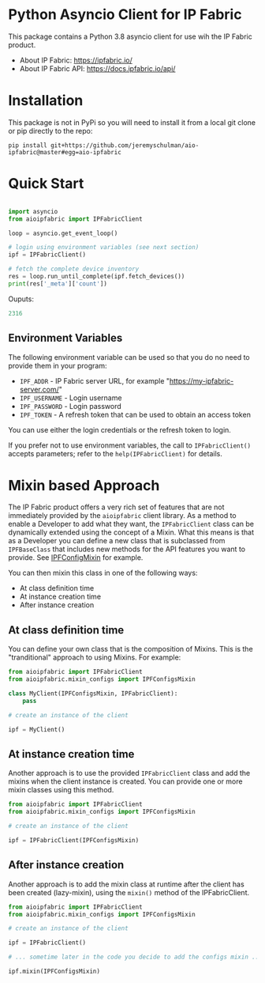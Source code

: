# Python Asyncio Client for IP Fabric

This package contains a Python 3.8 asyncio client for use wih the IP Fabric product.

   * About IP Fabric: https://ipfabric.io/
   * About IP Fabric API: https://docs.ipfabric.io/api/


# Installation

This package is not in PyPi so you will need to install it from a local git clone or pip
directly to the repo:

```
pip install git+https://github.com/jeremyschulman/aio-ipfabric@master#egg=aio-ipfabric
```

# Quick Start

````python

import asyncio
from aioipfabric import IPFabricClient

loop = asyncio.get_event_loop()

# login using environment variables (see next section)
ipf = IPFabricClient()

# fetch the complete device inventory
res = loop.run_until_complete(ipf.fetch_devices())
print(res['_meta']['count'])
````

Ouputs:
````python
2316
````

## Environment Variables

The following environment variable can be used so that you do no need to provide them in
your program:

   * `IPF_ADDR` - IP Fabric server URL, for example "https://my-ipfabric-server.com/"
   * `IPF_USERNAME` - Login username
   * `IPF_PASSWORD` - Login password
   * `IPF_TOKEN` - A refresh token that can be used to obtain an access token

You can use either the login credentials or the refresh token to login.

If you prefer not to use environment variables, the call to `IPFabricClient()` accepts
parameters; refer to the `help(IPFabricClient)` for details.

# Mixin based Approach

The IP Fabric product offers a very rich set of features that are not
immediately provided by the `aioipfabric` client library.  As a method to enable
a Developer to add what they want, the `IPFabricClient` class can be dynamically
extended using the concept of a Mixin.  What this means is that as a Developer
you can define a new class that is subclassed from `IPFBaseClass` that includes
new methods for the API features you want to provide.  See
[IPFConfigMixin](aioipfabric/mixin_configs.py) for example.

You can then mixin this class in one of the following ways:

   * At class definition time
   * At instance creation time
   * After instance creation

## At class definition time

You can define your own class that is the composition of Mixins.  This is the "tranditional"
approach to using Mixins.  For example:

````python
from aioipfabric import IPFabricClient
from aioipfabric.mixin_configs import IPFConfigsMixin

class MyClient(IPFConfigsMixin, IPFabricClient):
    pass

# create an instance of the client

ipf = MyClient()
````

## At instance creation time

Another approach is to use the provided `IPFabricClient` class and add the mixins when
the client instance is created.  You can provide one or more mixin classes using this
method.

````python
from aioipfabric import IPFabricClient
from aioipfabric.mixin_configs import IPFConfigsMixin

# create an instance of the client

ipf = IPFabricClient(IPFConfigsMixin)
````

## After instance creation

Another approach is to add the mixin class at runtime after the client has been created (lazy-mixin),
using the `mixin()` method of the IPFabricClient.

````python
from aioipfabric import IPFabricClient
from aioipfabric.mixin_configs import IPFConfigsMixin

# create an instance of the client

ipf = IPFabricClient()

# ... sometime later in the code you decide to add the configs mixin ...

ipf.mixin(IPFConfigsMixin)

````
